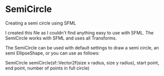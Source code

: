 # SemiCircle
Creating a semi circle using SFML

I created this file as I couldn't find anything easy to use with SFML.
The SemiCircle works with SFML and uses all Transforms.

The SemiCircle can be used with default settings to draw a semi circle, an semi EllipseShape,
or you can use as follows:

SemiCircle semiCircle(sf::Vector2f(size x radius, size y radius), start point, end point, number of points in full circle)
